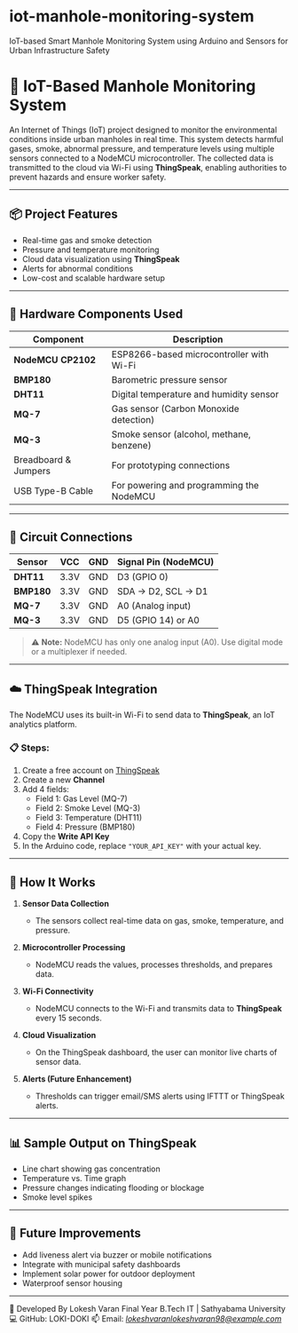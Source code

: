 # iot-manhole-monitoring-system
IoT-based Smart Manhole Monitoring System using Arduino and Sensors for Urban Infrastructure Safety

# 🚧 IoT-Based Manhole Monitoring System

An Internet of Things (IoT) project designed to monitor the environmental conditions inside urban manholes in real time. This system detects harmful gases, smoke, abnormal pressure, and temperature levels using multiple sensors connected to a NodeMCU microcontroller. The collected data is transmitted to the cloud via Wi-Fi using **ThingSpeak**, enabling authorities to prevent hazards and ensure worker safety.

---

## 📦 Project Features

- Real-time gas and smoke detection
- Pressure and temperature monitoring
- Cloud data visualization using **ThingSpeak**
- Alerts for abnormal conditions
- Low-cost and scalable hardware setup

---

## 🧰 Hardware Components Used

| Component               | Description                                   |
|-------------------------|-----------------------------------------------|
| **NodeMCU CP2102**      | ESP8266-based microcontroller with Wi-Fi      |
| **BMP180**              | Barometric pressure sensor                    |
| **DHT11**               | Digital temperature and humidity sensor       |
| **MQ-7**                | Gas sensor (Carbon Monoxide detection)        |
| **MQ-3**                | Smoke sensor (alcohol, methane, benzene)      |
| Breadboard & Jumpers    | For prototyping connections                   |
| USB Type-B Cable        | For powering and programming the NodeMCU      |

---

## 🔌 Circuit Connections

| Sensor      | VCC      | GND      | Signal Pin (NodeMCU) |
|-------------|----------|----------|------------------------|
| **DHT11**   | 3.3V     | GND      | D3 (GPIO 0)            |
| **BMP180**  | 3.3V     | GND      | SDA → D2, SCL → D1     |
| **MQ-7**    | 3.3V     | GND      | A0 (Analog input)      |
| **MQ-3**    | 3.3V     | GND      | D5 (GPIO 14) or A0     |

> ⚠️ **Note:** NodeMCU has only one analog input (A0). Use digital mode or a multiplexer if needed.

---

## ☁️ ThingSpeak Integration

The NodeMCU uses its built-in Wi-Fi to send data to **ThingSpeak**, an IoT analytics platform.

### 📋 Steps:
1. Create a free account on [ThingSpeak](https://thingspeak.com/)
2. Create a new **Channel**
3. Add 4 fields:
   - Field 1: Gas Level (MQ-7)
   - Field 2: Smoke Level (MQ-3)
   - Field 3: Temperature (DHT11)
   - Field 4: Pressure (BMP180)
4. Copy the **Write API Key**
5. In the Arduino code, replace `"YOUR_API_KEY"` with your actual key.

---

## 🔁 How It Works

1. **Sensor Data Collection**
   - The sensors collect real-time data on gas, smoke, temperature, and pressure.

2. **Microcontroller Processing**
   - NodeMCU reads the values, processes thresholds, and prepares data.

3. **Wi-Fi Connectivity**
   - NodeMCU connects to the Wi-Fi and transmits data to **ThingSpeak** every 15 seconds.

4. **Cloud Visualization**
   - On the ThingSpeak dashboard, the user can monitor live charts of sensor data.

5. **Alerts (Future Enhancement)**
   - Thresholds can trigger email/SMS alerts using IFTTT or ThingSpeak alerts.

---

## 📊 Sample Output on ThingSpeak

- Line chart showing gas concentration
- Temperature vs. Time graph
- Pressure changes indicating flooding or blockage
- Smoke level spikes

---

## 🧪 Future Improvements

- Add liveness alert via buzzer or mobile notifications
- Integrate with municipal safety dashboards
- Implement solar power for outdoor deployment
- Waterproof sensor housing

---

🙋 Developed By
Lokesh Varan
Final Year B.Tech IT | Sathyabama University
💻 GitHub: LOKI-DOKI
📫 Email: *lokeshvaranlokeshvaran98@example.com*

